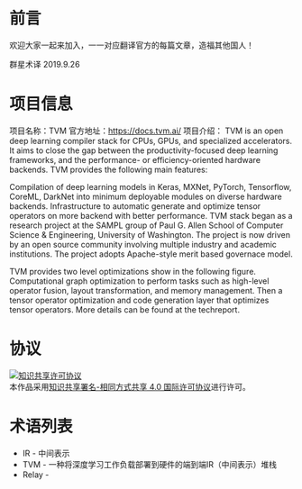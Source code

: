 # 前言
欢迎大家一起来加入，一一对应翻译官方的每篇文章，造福其他国人！

群星术译
2019.9.26

# 项目信息
项目名称：TVM
官方地址：https://docs.tvm.ai/
项目介绍：
TVM is an open deep learning compiler stack for CPUs, GPUs, and specialized accelerators. It aims to close the gap between the productivity-focused deep learning frameworks, and the performance- or efficiency-oriented hardware backends. TVM provides the following main features:

Compilation of deep learning models in Keras, MXNet, PyTorch, Tensorflow, CoreML, DarkNet into minimum deployable modules on diverse hardware backends.
Infrastructure to automatic generate and optimize tensor operators on more backend with better performance.
TVM stack began as a research project at the SAMPL group of Paul G. Allen School of Computer Science & Engineering, University of Washington. The project is now driven by an open source community involving multiple industry and academic institutions. The project adopts Apache-style merit based governace model.

TVM provides two level optimizations show in the following figure. Computational graph optimization to perform tasks such as high-level operator fusion, layout transformation, and memory management. Then a tensor operator optimization and code generation layer that optimizes tensor operators. More details can be found at the techreport.

# 协议
<a rel="license" href="http://creativecommons.org/licenses/by-sa/4.0/deed.zh"><img alt="知识共享许可协议" style="border-width:0" src="https://i.creativecommons.org/l/by-sa/4.0/80x15.png" /></a><br />本作品采用<a rel="license" href="http://creativecommons.org/licenses/by-sa/4.0/deed.zh">知识共享署名-相同方式共享 4.0 国际许可协议</a>进行许可。

# 术语列表
* IR - 中间表示
* TVM - 一种将深度学习工作负载部署到硬件的端到端IR（中间表示）堆栈
* Relay - 
